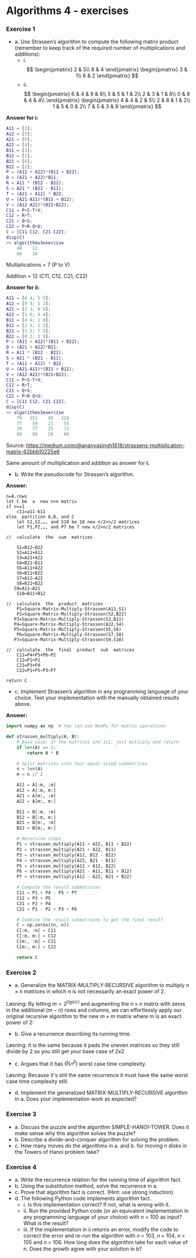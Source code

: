 # Algorithms 4 - exercises
### Exercise 1  
- a.
Use Strassen’s algorithm to compute the following matrix product (remember to keep track of the required number of multiplications and additions):
    - i.  
$$
\begin{pmatrix}
2 & 5\\
8 & 4
\end{pmatrix}
\begin{pmatrix}
3 & 1\\
6 & 2
\end{pmatrix}
$$
    - ii.
$$
\begin{pmatrix}
6 & 4 & 9 & 8\\
5 & 5 & 1 & 2\\
2 & 3 & 1 & 6\\
0 & 8 & 4 & 4\\
\end{pmatrix}
\begin{pmatrix}
4 & 4 & 2 & 5\\
2 & 8 & 1 & 2\\
1 & 5 & 0 & 2\\
7 & 5 & 3 & 9
\end{pmatrix}
$$

**Answer for i:**

```matlab
A11 = [2];
A12 = [5];
A21 = [8];
A22 = [4];
B11 = [3];
B12 = [1];
B21 = [6];
B22 = [2];
P = (A11 + A22)*(B11 + B22);
Q = (A21 + A22)*B11;
R = A11 * (B12 - B22);
S = A21 * (B21 - B11);
T = (A11 + A12) * B22;
U = (A21-A11)*(B11 + B12);
V = (A12-A22)*(B21+B22);
C11 = P+S-T+V;
C12 = R+T;
C21 = Q+S;
C22 = P+R-Q+U;
C = [C11 C12; C21 C22];
disp(C)
>> algorithms3exercise
    48    12
    60    16
```

Multiplications = 7 (P to V)

Addition = 12 (C11, C12, C21, C22)

**Answer for ii:**
```matlab
A11 = [6 4; 5 5];
A12 = [9 8; 1 2];
A21 = [2 3; 0 8];
A22 = [1 6; 4 4];
B11 = [4 4; 2 8];
B12 = [2 5; 1 2];
B21 = [1 5; 7 5];
B22 = [0 2; 3 9];
P = (A11 + A22)*(B11 + B22);
Q = (A21 + A22)*B11;
R = A11 * (B12 - B22);
S = A21 * (B21 - B11);
T = (A11 + A12) * B22;
U = (A21-A11)*(B11 + B12);
V = (A12-A22)*(B21+B22);
C11 = P+S-T+V;
C12 = R+T;
C21 = Q+S;
C22 = P+R-Q+U;
C = [C11 C12; C21 C22];
disp(C)
>> algorithms3exercise
    79   151    40   128
    77    59    21    55
    39    77    25    72
    80    88    20    60
```
Source: https://medium.com/@ananyasingh1618/strassens-multiplication-matrix-62bbb10225e6

Same amount of multiplication and addition as answer for **i.**

- b.
Write the pseudocode for Strassen’s algorithm. 

**Answer:**
```
n=A.rows
let C be  a  new n×n matrix 
if n==1
	c11​=a11​⋅b11​
else  partition A,B, and C
	let S1,​S2,​…, and S10​ be 10 new n/2×n/2 matrices
	let P1,​P2,​…, and P7​ be 7 new n/2×n/2 matrices

//  calculate  the  sum  matrices 

	S1​=B12​−B22​
	S2​=A11​+A12​
	S3​=A21​+A22​
	S4​=B21​−B11​
	S5​=A11​+A22​
	S6​=B11​+B22​
	S7​=A12​−A22​
	S8​=B21​+B22
​	S9​=A11​−A21​
	S10​=B11​+B12

​//  calculate  the  product  matrices 
	P1=Square-Matrix-Multiply-Strassen(A11,​S1)​
	P2=Square-Matrix-Multiply-Strassen(S2,​B22)
​	P3=Square-Matrix-Multiply-Strassen(S3,​B11)
​	P4=Square-Matrix-Multiply-Strassen(A22,​S4)
​	P5=Square-Matrix-Multiply-Strassen(S5,​S6)​
	P6=Square-Matrix-Multiply-Strassen(S7,​S8)
​	P7=Square-Matrix-Multiply-Strassen(S9,​S10)

​//  calculate  the  final  product  sub  matrices 
	C11​=P4​+P5​+P6​−P2​
	C12​=P1​+P2​
	C21​=P3​+P4​
	C22​=P1​+P5​−P3​−P7

return C​
```

- c.
Implement Strassen’s algorithm in any programming language of your choice. Test your implementation with the manually obtained results above.

**Answer:**
```python
import numpy as np  # You can use NumPy for matrix operations

def strassen_multiply(A, B):
    # Base case: If the matrices are 1x1, just multiply and return
    if len(A) == 1:
        return A * B

    # Split matrices into four equal-sized submatrices
    n = len(A)
    m = n // 2

    A11 = A[:m, :m]
    A12 = A[:m, m:]
    A21 = A[m:, :m]
    A22 = A[m:, m:]

    B11 = B[:m, :m]
    B12 = B[:m, m:]
    B21 = B[m:, :m]
    B22 = B[m:, m:]

    # Recursive steps
    P1 = strassen_multiply(A11 + A22, B11 + B22)
    P2 = strassen_multiply(A21 + A22, B11)
    P3 = strassen_multiply(A11, B12 - B22)
    P4 = strassen_multiply(A22, B21 - B11)
    P5 = strassen_multiply(A11 + A12, B22)
    P6 = strassen_multiply(A21 - A11, B11 + B12)
    P7 = strassen_multiply(A12 - A22, B21 + B22)

    # Compute the result submatrices
    C11 = P1 + P4 - P5 + P7
    C12 = P3 + P5
    C21 = P2 + P4
    C22 = P1 - P2 + P3 + P6

    # Combine the result submatrices to get the final result
    C = np.zeros((n, n))
    C[:m, :m] = C11
    C[:m, m:] = C12
    C[m:, :m] = C21
    C[m:, m:] = C22

    return C
```

### Exercise 2
- a. Generalize the MATRIX-MULTIPLY-RECURSIVE algorithm to multiply $n \times n$ matrices in which n is not necessarily an exact power of 2.

Løsning: 
By letting $m = 2^{⌈lg(n)⌉}$ and augmenting the $n × n$ matrix with zeros in the additional $(m−n)$ rows  and  columns,  we  can  effortlessly  apply  our  original  recursive  algorithm  to  the  new $m × m$ matrix where m is an exact power of 2:

- b. Give a recurrence describing its running time. 

Løsning:
It is the same because it pads the uneven matrices so they still divide by 2 so you still get your base case of 2x2

- c. Argues that it has $\Theta(𝑛^3)$ worst case time complexity.  

Løsning:
Because it's still the same recurrence it must have the same worst case time complexity still.

- d. Implement the generalized MATRIX-MULTIPLY-RECURSIVE algorithm in a. Does your implementation work as expected?

### Exercise 3
- a. Discuss the puzzle and the algorithm SIMPLE-HANOI-TOWER.
Does it make sense why this algorithm solves the puzzle?  
- b. Describe a divide-and-conquer algorithm for solving the problem.  
- c. How many moves do the algorithms in a. and b. for moving n disks in the Towers of Hanoi problem take?  

### Exercise 4
- a. Write the recurrence relation for the running time of algorithm fact.  
- b. Using the substitution method, solve the recurrence in a. 
- c. Prove that algorithm fact is correct. (Hint: use strong induction).  
- d. The following Python code implements algorithm fact.  
    - i. Is this implementation correct? If not, what is wrong with it.  
    - ii. Run the provided Python code (or an equivalent implementation in any programming language of your choice) with n = 100 as input? What is the result?  
    - iii. If the implementation in ii returns an error, modify the code to correct the error and re-run the algorithm with 𝑛 = 103, 𝑛 = 104, 𝑛 = 105 and 𝑛 = 106. How long does the algorithm take for each value of n. Does the growth agree with your 
    solution in b?  